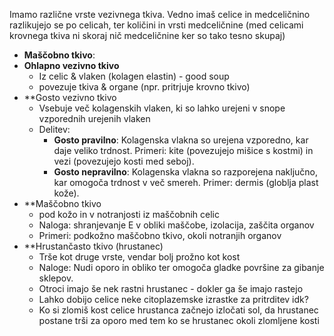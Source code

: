Imamo različne vrste vezivnega tkiva. Vedno imaš celice in medceličnino razlikujejo se po celicah, ter količini in vrsti medceličnine (med celicami krovnega tkiva ni skoraj nič medceličnine ker so tako tesno skupaj)
- **Maščobno tkivo**:
- **Ohlapno vezivno tkivo** 
	- Iz celic & vlaken (kolagen elastin) - good soup
	- povezuje tkiva & organe (npr. pritrjuje krovno tkivo)
- **Gosto vezivno tkivo
	- Vsebuje več kolagenskih vlaken, ki so lahko urejeni v snope vzporednih urejenih vlaken
	- Delitev:
		- **Gosto pravilno**: Kolagenska vlakna so urejena vzporedno, kar daje veliko trdnost. Primeri: kite (povezujejo mišice s kostmi) in vezi (povezujejo kosti med seboj).
		- **Gosto nepravilno**: Kolagenska vlakna so razporejena naključno, kar omogoča trdnost v več smereh. Primer: dermis (globlja plast kože).
- **Maščobno tkivo
	- pod kožo in v notranjosti iz maščobnih celic
	- Naloga: shranjevanje E v obliki maščobe, izolacija, zaščita organov 
	- Primeri: podkožno maščobno tkivo, okoli notranjih organov
- **Hrustančasto tkivo (hrustanec)
	- Trše kot druge vrste, vendar bolj prožno kot kost
	- Naloge: Nudi oporo in obliko ter omogoča gladke površine za gibanje sklepov.
	- Otroci imajo še nek rastni hrustanec - dokler ga še imajo rastejo
	- Lahko dobijo celice neke citoplazemske izrastke za pritrditev idk?
	- Ko si zlomiš kost celice hrustanca začnejo izločati sol, da hrustanec postane trši za oporo med tem ko se hrustanec okoli zlomljene kosti 